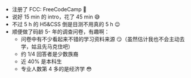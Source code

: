 - 注册了 FCC: FreeCodeCamp :tada:
- 说好 15 min 的 intro，花了 45 min :sweat_smile:
- 不过  5 h 的 H5&CSS 倒是目测不用真的 5 h :wink:
- 顺便做了码龄 5- 年的调查问卷，有趣啊：
  - 问卷中有不少看起来不错的学习资料来源 :smirk:（虽然估计我也不会主动去学，姑且先马克住吧）
  - 约 1/4 回答者是少数族裔
  - 近 40% 是本科生
  - 专业人数第 4 多的是经济学 :flushed:
